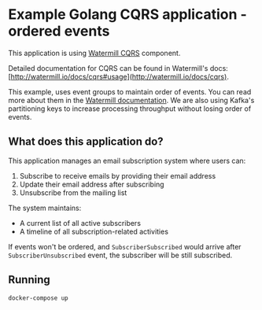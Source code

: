 # Example Golang CQRS application - ordered events

This application is using [Watermill CQRS](http://watermill.io/docs/cqrs) component.

Detailed documentation for CQRS can be found in Watermill's docs: [http://watermill.io/docs/cqrs#usage](http://watermill.io/docs/cqrs).

This example, uses event groups to maintain order of events. You can read more about them in the [Watermill documentation](https://watermill.io/docs/cqrs/).
We are also using Kafka's partitioning keys to increase processing throughput without losing order of events.


## What does this application do?

This application manages an email subscription system where users can:

1. Subscribe to receive emails by providing their email address
2. Update their email address after subscribing
3. Unsubscribe from the mailing list

The system maintains:
- A current list of all active subscribers
- A timeline of all subscription-related activities

If events won't be ordered, and `SubscriberSubscribed` would arrive after `SubscriberUnsubscribed` event,
the subscriber will be still subscribed.

## Running

```bash
docker-compose up
```
